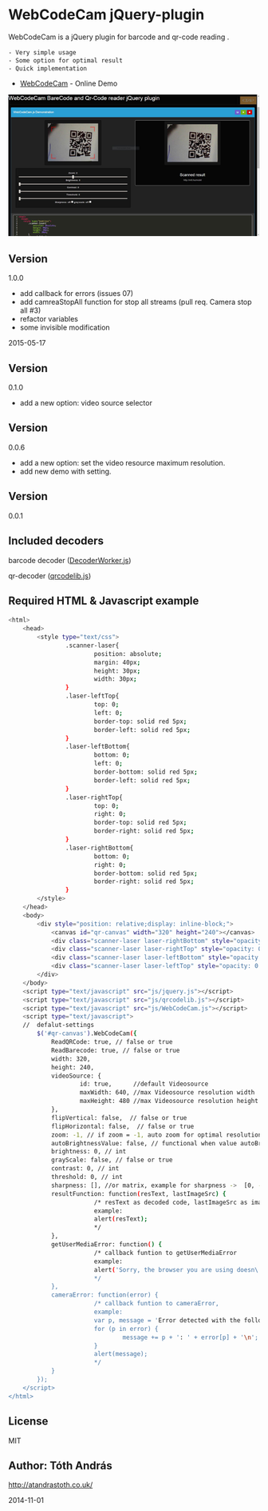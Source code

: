 WebCodeCam jQuery-plugin
========================

WebCodeCam is a jQuery plugin for  barcode and qr-code reading .

    - Very simple usage
    - Some option for optimal result
    - Quick implementation


* [WebCodeCam] - Online Demo 

<img src = "demo.png"/>

Version
----

1.0.0

- add callback for errors (issues 07)
- add camreaStopAll function for stop all streams (pull req. Camera stop all #3)
- refactor variables 
- some invisible modification

2015-05-17

Version
----

0.1.0

- add a new option: video source selector

Version
----

0.0.6

- add a new option: set the video resource maximum resolution.
- add new demo with setting.

Version
----

0.0.1

Included decoders
-----------

barcode decoder ([DecoderWorker.js])

qr-decoder ([qrcodelib.js])
 

Required HTML & Javascript example
--------------

```sh
<html>
    <head>
        <style type="text/css">
                .scanner-laser{
                        position: absolute;
                        margin: 40px;
                        height: 30px;
                        width: 30px;
                }
                .laser-leftTop{
                        top: 0;
                        left: 0;
                        border-top: solid red 5px;
                        border-left: solid red 5px; 
                }
                .laser-leftBottom{
                        bottom: 0;
                        left: 0;
                        border-bottom: solid red 5px;
                        border-left: solid red 5px; 
                }
                .laser-rightTop{
                        top: 0;
                        right: 0;
                        border-top: solid red 5px;
                        border-right: solid red 5px;    
                }
                .laser-rightBottom{
                        bottom: 0;
                        right: 0;
                        border-bottom: solid red 5px;
                        border-right: solid red 5px;    
                }
        </style>
    </head>
    <body>
        <div style="position: relative;display: inline-block;">
            <canvas id="qr-canvas" width="320" height="240"></canvas>  // id="qr-canvas" is important!     
            <div class="scanner-laser laser-rightBottom" style="opacity: 0.5;"></div>
            <div class="scanner-laser laser-rightTop" style="opacity: 0.5;"></div>
            <div class="scanner-laser laser-leftBottom" style="opacity: 0.5;"></div>
            <div class="scanner-laser laser-leftTop" style="opacity: 0.5;"></div>
        </div>
    </body>
    <script type="text/javascript" src="js/jquery.js"></script>
    <script type="text/javascript" src="js/qrcodelib.js"></script>
    <script type="text/javascript" src="js/WebCodeCam.js"></script>
    <script type="text/javascript">
    //  defalut-settings
        $('#qr-canvas').WebCodeCam({
            ReadQRCode: true, // false or true
            ReadBarecode: true, // false or true
            width: 320,
            height: 240,
            videoSource: {  
                    id: true,      //default Videosource
                    maxWidth: 640, //max Videosource resolution width
                    maxHeight: 480 //max Videosource resolution height
            },
            flipVertical: false,  // false or true
            flipHorizontal: false,  // false or true
            zoom: -1, // if zoom = -1, auto zoom for optimal resolution else int
            autoBrightnessValue: false, // functional when value autoBrightnessValue is int
            brightness: 0, // int 
            grayScale: false, // false or true
            contrast: 0, // int 
            threshold: 0, // int 
            sharpness: [], //or matrix, example for sharpness ->  [0, -1, 0, -1, 5, -1, 0, -1, 0]
            resultFunction: function(resText, lastImageSrc) {
                        /* resText as decoded code, lastImageSrc as image source
                        example:
                        alert(resText);
                        */ 
            },
            getUserMediaError: function() {
                        /* callback funtion to getUserMediaError
                        example:
                        alert('Sorry, the browser you are using doesn\'t support getUserMedia');
                        */
            },
            cameraError: function(error) {
                        /* callback funtion to cameraError, 
                        example:
                        var p, message = 'Error detected with the following parameters:\n';
                        for (p in error) {
                                message += p + ': ' + error[p] + '\n';
                        }
                        alert(message);
                        */
            }
        });
    </script>
</html>

```

License
----

MIT

Author: Tóth András
---
http://atandrastoth.co.uk/

2014-11-01

[WebCodeCam]:http://atandrastoth.co.uk/main/pages/plugins/codereader/
[DecoderWorker.js]:https://github.com/EddieLa/BarcodeReader
[qrcodelib.js]:https://github.com/LazarSoft/jsqrcode
